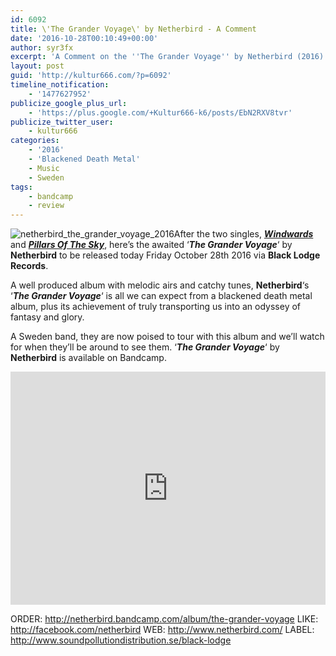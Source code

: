 ```yaml
---
id: 6092
title: \'The Grander Voyage\' by Netherbird - A Comment
date: '2016-10-28T00:10:49+00:00'
author: syr3fx
excerpt: 'A Comment on the ''The Grander Voyage'' by Netherbird (2016).'
layout: post
guid: 'http://kultur666.com/?p=6092'
timeline_notification:
    - '1477627952'
publicize_google_plus_url:
    - 'https://plus.google.com/+Kultur666-k6/posts/EbN2RXV8tvr'
publicize_twitter_user:
    - kultur666
categories:
    - '2016'
    - 'Blackened Death Metal'
    - Music
    - Sweden
tags:
    - bandcamp
    - review
---
```


![netherbird_the_grander_voyage_2016](http://localhost:8080/wp-content/uploads/2016/10/netherbird_the_grander_voyage_2016.jpg)After the two singles, ***[Windwards](http://kultur666.com/2016/07/06/windwards-by-netherbird-a-comment/)*** and ***[Pillars Of The Sky](http://kultur666.com/2016/09/30/pillars-of-the-sky-by-netherbird-a-comment/)***, here’s the awaited ‘***The Grander Voyage***‘ by **Netherbird** to be released today Friday October 28th 2016 via **Black Lodge Records**.

A well produced album with melodic airs and catchy tunes, **Netherbird**‘s ‘***The Grander Voyage***‘ is all we can expect from a blackened death metal album, plus its achievement of truly transporting us into an odyssey of fantasy and glory.

A Sweden band, they are now poised to tour with this album and we’ll watch for when they’ll be around to see them. ‘***The Grander Voyage***‘ by **Netherbird** is available on Bandcamp.

<iframe style="border: 0; width: 100%; height: 373px;" src="https://bandcamp.com/EmbeddedPlayer/album=449056432/size=large/bgcol=333333/linkcol=e99708/tracklist=false/transparent=true/" seamless></iframe>

ORDER: <http://netherbird.bandcamp.com/album/the-grander-voyage>
LIKE: <http://facebook.com/netherbird>
WEB: <http://www.netherbird.com/>
LABEL: <http://www.soundpollutiondistribution.se/black-lodge>